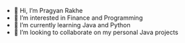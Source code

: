 - 👋 Hi, I’m Pragyan Rakhe
- 👀 I’m interested in Finance and Programming
- 🌱 I’m currently learning Java and Python
- 💞️ I’m looking to collaborate on my personal Java projects
